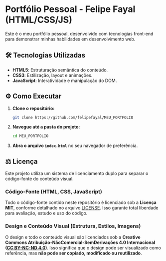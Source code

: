 # Portfólio Pessoal - Felipe Fayal (HTML/CSS/JS)

Este é o meu portfólio pessoal, desenvolvido com tecnologias front-end para demonstrar minhas habilidades em desenvolvimento web.

## 🛠️ Tecnologias Utilizadas

* **HTML5**: Estruturação semântica do conteúdo.
* **CSS3**: Estilização, layout e animações.
* **JavaScript**: Interatividade e manipulação do DOM.

## ⚙️ Como Executar

1.  **Clone o repositório:**
    ```bash
    git clone https://github.com/felipefayal/MEU_PORTFOLIO
    ```
2.  **Navegue até a pasta do projeto:**
    ```bash
    cd MEU_PORTFOLIO
    ```
3.  **Abra o arquivo `index.html`** no seu navegador de preferência.

## ⚖️ Licença

Este projeto utiliza um sistema de licenciamento duplo para separar o código-fonte do conteúdo visual.

### Código-Fonte (HTML, CSS, JavaScript)

Todo o código-fonte contido neste repositório é licenciado sob a **Licença MIT**, conforme detalhado no arquivo [LICENSE](LICENSE). Isso garante total liberdade para avaliação, estudo e uso do código.

### Design e Conteúdo Visual (Estrutura, Estilos, Imagens)

O design e todo o conteúdo visual são licenciados sob a **Creative Commons Atribuição-NãoComercial-SemDerivações 4.0 Internacional ([CC BY-NC-ND 4.0](http://creativecommons.org/licenses/by-nc-nd/4.0/))**. Isso significa que o design pode ser visualizado como referência, mas **não pode ser copiado, modificado ou reutilizado**.
